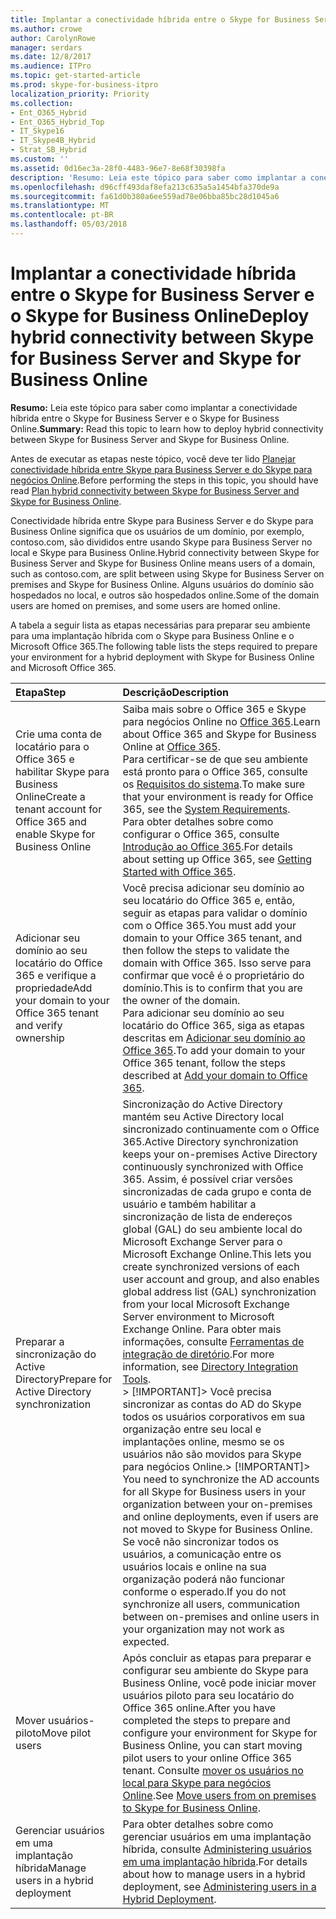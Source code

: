 ```yaml
---
title: Implantar a conectividade híbrida entre o Skype for Business Server e o Skype for Business Online
ms.author: crowe
author: CarolynRowe
manager: serdars
ms.date: 12/8/2017
ms.audience: ITPro
ms.topic: get-started-article
ms.prod: skype-for-business-itpro
localization_priority: Priority
ms.collection:
- Ent_O365_Hybrid
- Ent_O365_Hybrid_Top
- IT_Skype16
- IT_Skype4B_Hybrid
- Strat_SB_Hybrid
ms.custom: ''
ms.assetid: 0d16ec3a-28f0-4483-96e7-8e68f30398fa
description: 'Resumo: Leia este tópico para saber como implantar a conectividade híbrida entre Skype para Business Server e do Skype para negócios Online.'
ms.openlocfilehash: d96cff493daf8efa213c635a5a1454bfa370de9a
ms.sourcegitcommit: fa61d0b380a6ee559ad78e06bba85bc28d1045a6
ms.translationtype: MT
ms.contentlocale: pt-BR
ms.lasthandoff: 05/03/2018
---
```

# <a name="deploy-hybrid-connectivity-between-skype-for-business-server-and-skype-for-business-online"></a><span data-ttu-id="744c1-103">Implantar a conectividade híbrida entre o Skype for Business Server e o Skype for Business Online</span><span class="sxs-lookup"><span data-stu-id="744c1-103">Deploy hybrid connectivity between Skype for Business Server and Skype for Business Online</span></span>
 
<span data-ttu-id="744c1-104">**Resumo:** Leia este tópico para saber como implantar a conectividade híbrida entre o Skype for Business Server e o Skype for Business Online.</span><span class="sxs-lookup"><span data-stu-id="744c1-104">**Summary:** Read this topic to learn how to deploy hybrid connectivity between Skype for Business Server and Skype for Business Online.</span></span>
  
<span data-ttu-id="744c1-105">Antes de executar as etapas neste tópico, você deve ter lido [Planejar conectividade híbrida entre Skype para Business Server e do Skype para negócios Online](../../skype-for-business-hybrid-solutions/plan-hybrid-connectivity.md).</span><span class="sxs-lookup"><span data-stu-id="744c1-105">Before performing the steps in this topic, you should have read [Plan hybrid connectivity between Skype for Business Server and Skype for Business Online](../../skype-for-business-hybrid-solutions/plan-hybrid-connectivity.md).</span></span>
  
<span data-ttu-id="744c1-106">Conectividade híbrida entre Skype para Business Server e do Skype para Business Online significa que os usuários de um domínio, por exemplo, contoso.com, são divididos entre usando Skype para Business Server no local e Skype para Business Online.</span><span class="sxs-lookup"><span data-stu-id="744c1-106">Hybrid connectivity between Skype for Business Server and Skype for Business Online means users of a domain, such as contoso.com, are split between using Skype for Business Server on premises and Skype for Business Online.</span></span> <span data-ttu-id="744c1-107">Alguns usuários do domínio são hospedados no local, e outros são hospedados online.</span><span class="sxs-lookup"><span data-stu-id="744c1-107">Some of the domain users are homed on premises, and some users are homed online.</span></span> 
  
<span data-ttu-id="744c1-108">A tabela a seguir lista as etapas necessárias para preparar seu ambiente para uma implantação híbrida com o Skype para Business Online e o Microsoft Office 365.</span><span class="sxs-lookup"><span data-stu-id="744c1-108">The following table lists the steps required to prepare your environment for a hybrid deployment with Skype for Business Online and Microsoft Office 365.</span></span> 
  
|<span data-ttu-id="744c1-109">**Etapa**</span><span class="sxs-lookup"><span data-stu-id="744c1-109">**Step**</span></span>|<span data-ttu-id="744c1-110">**Descrição**</span><span class="sxs-lookup"><span data-stu-id="744c1-110">**Description**</span></span>|
|:-----|:-----|
|<span data-ttu-id="744c1-111">Crie uma conta de locatário para o Office 365 e habilitar Skype para Business Online</span><span class="sxs-lookup"><span data-stu-id="744c1-111">Create a tenant account for Office 365 and enable Skype for Business Online</span></span>  <br/> |<span data-ttu-id="744c1-112">Saiba mais sobre o Office 365 e Skype para negócios Online no [Office 365](https://go.microsoft.com/fwlink/p/?LinkId=254980).</span><span class="sxs-lookup"><span data-stu-id="744c1-112">Learn about Office 365 and Skype for Business Online at [Office 365](https://go.microsoft.com/fwlink/p/?LinkId=254980).</span></span>  <br/> <span data-ttu-id="744c1-113">Para certificar-se de que seu ambiente está pronto para o Office 365, consulte os [Requisitos do sistema](https://go.microsoft.com/fwlink/p/?LinkId=401408).</span><span class="sxs-lookup"><span data-stu-id="744c1-113">To make sure that your environment is ready for Office 365, see the [System Requirements](https://go.microsoft.com/fwlink/p/?LinkId=401408).</span></span>  <br/> <span data-ttu-id="744c1-114">Para obter detalhes sobre como configurar o Office 365, consulte [Introdução ao Office 365](https://go.microsoft.com/fwlink/p/?LinkId=254982).</span><span class="sxs-lookup"><span data-stu-id="744c1-114">For details about setting up Office 365, see [Getting Started with Office 365](https://go.microsoft.com/fwlink/p/?LinkId=254982).</span></span>  <br/> |
|<span data-ttu-id="744c1-115">Adicionar seu domínio ao seu locatário do Office 365 e verifique a propriedade</span><span class="sxs-lookup"><span data-stu-id="744c1-115">Add your domain to your Office 365 tenant and verify ownership</span></span>  <br/> | <span data-ttu-id="744c1-116">Você precisa adicionar seu domínio ao seu locatário do Office 365 e, então, seguir as etapas para validar o domínio com o Office 365.</span><span class="sxs-lookup"><span data-stu-id="744c1-116">You must add your domain to your Office 365 tenant, and then follow the steps to validate the domain with Office 365.</span></span> <span data-ttu-id="744c1-117">Isso serve para confirmar que você é o proprietário do domínio.</span><span class="sxs-lookup"><span data-stu-id="744c1-117">This is to confirm that you are the owner of the domain.</span></span> <br/> <span data-ttu-id="744c1-118">Para adicionar seu domínio ao seu locatário do Office 365, siga as etapas descritas em [Adicionar seu domínio ao Office 365](https://go.microsoft.com/fwlink/p/?LinkId=254983).</span><span class="sxs-lookup"><span data-stu-id="744c1-118">To add your domain to your Office 365 tenant, follow the steps described at [Add your domain to Office 365](https://go.microsoft.com/fwlink/p/?LinkId=254983).</span></span>  <br/> |
|<span data-ttu-id="744c1-119">Preparar a sincronização do Active Directory</span><span class="sxs-lookup"><span data-stu-id="744c1-119">Prepare for Active Directory synchronization</span></span>  <br/> |<span data-ttu-id="744c1-120">Sincronização do Active Directory mantém seu Active Directory local sincronizado continuamente com o Office 365.</span><span class="sxs-lookup"><span data-stu-id="744c1-120">Active Directory synchronization keeps your on-premises Active Directory continuously synchronized with Office 365.</span></span> <span data-ttu-id="744c1-121">Assim, é possível criar versões sincronizadas de cada grupo e conta de usuário e também habilitar a sincronização de lista de endereços global (GAL) do seu ambiente local do Microsoft Exchange Server para o Microsoft Exchange Online.</span><span class="sxs-lookup"><span data-stu-id="744c1-121">This lets you create synchronized versions of each user account and group, and also enables global address list (GAL) synchronization from your local Microsoft Exchange Server environment to Microsoft Exchange Online.</span></span> <span data-ttu-id="744c1-122">Para obter mais informações, consulte [Ferramentas de integração de diretório](https://go.microsoft.com/fwlink/p/?LinkId=530320).</span><span class="sxs-lookup"><span data-stu-id="744c1-122">For more information, see [Directory Integration Tools](https://go.microsoft.com/fwlink/p/?LinkId=530320).</span></span>  <br/> <span data-ttu-id="744c1-123">> [!IMPORTANT]> Você precisa sincronizar as contas do AD do Skype todos os usuários corporativos em sua organização entre seu local e implantações online, mesmo se os usuários não são movidos para Skype para negócios Online.</span><span class="sxs-lookup"><span data-stu-id="744c1-123">> [!IMPORTANT]> You need to synchronize the AD accounts for all Skype for Business users in your organization between your on-premises and online deployments, even if users are not moved to Skype for Business Online.</span></span> <span data-ttu-id="744c1-124">Se você não sincronizar todos os usuários, a comunicação entre os usuários locais e online na sua organização poderá não funcionar conforme o esperado.</span><span class="sxs-lookup"><span data-stu-id="744c1-124">If you do not synchronize all users, communication between on-premises and online users in your organization may not work as expected.</span></span>           |
|<span data-ttu-id="744c1-125">Mover usuários-piloto</span><span class="sxs-lookup"><span data-stu-id="744c1-125">Move pilot users</span></span>  <br/> |<span data-ttu-id="744c1-126">Após concluir as etapas para preparar e configurar seu ambiente do Skype para Business Online, você pode iniciar mover usuários piloto para seu locatário do Office 365 online.</span><span class="sxs-lookup"><span data-stu-id="744c1-126">After you have completed the steps to prepare and configure your environment for Skype for Business Online, you can start moving pilot users to your online Office 365 tenant.</span></span> <span data-ttu-id="744c1-127">Consulte [mover os usuários no local para Skype para negócios Online](move-users-from-on-premises-to-skype-for-business-online.md).</span><span class="sxs-lookup"><span data-stu-id="744c1-127">See [Move users from on premises to Skype for Business Online](move-users-from-on-premises-to-skype-for-business-online.md).</span></span>  <br/> |
|<span data-ttu-id="744c1-128">Gerenciar usuários em uma implantação híbrida</span><span class="sxs-lookup"><span data-stu-id="744c1-128">Manage users in a hybrid deployment</span></span>  <br/> |<span data-ttu-id="744c1-129">Para obter detalhes sobre como gerenciar usuários em uma implantação híbrida, consulte [Administering usuários em uma implantação híbrida](http://technet.microsoft.com/library/6924ed7b-30a9-4be7-b952-90655625f2c8.aspx).</span><span class="sxs-lookup"><span data-stu-id="744c1-129">For details about how to manage users in a hybrid deployment, see [Administering users in a Hybrid Deployment](http://technet.microsoft.com/library/6924ed7b-30a9-4be7-b952-90655625f2c8.aspx).</span></span>  <br/> |
   

